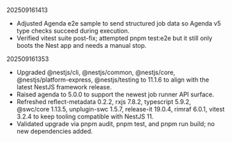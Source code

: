 202509161413
- Adjusted Agenda e2e sample to send structured job data so Agenda v5 type checks succeed during execution.
- Verified vitest suite post-fix; attempted pnpm test:e2e but it still only boots the Nest app and needs a manual stop.

202509161353
- Upgraded @nestjs/cli, @nestjs/common, @nestjs/core, @nestjs/platform-express, @nestjs/testing to 11.1.6 to align with the latest NestJS framework release.
- Raised agenda to 5.0.0 to support the newest job runner API surface.
- Refreshed reflect-metadata 0.2.2, rxjs 7.8.2, typescript 5.9.2, @swc/core 1.13.5, unplugin-swc 1.5.7, release-it 19.0.4, rimraf 6.0.1, vitest 3.2.4 to keep tooling compatible with NestJS 11.
- Validated upgrade via pnpm audit, pnpm test, and pnpm run build; no new dependencies added.
